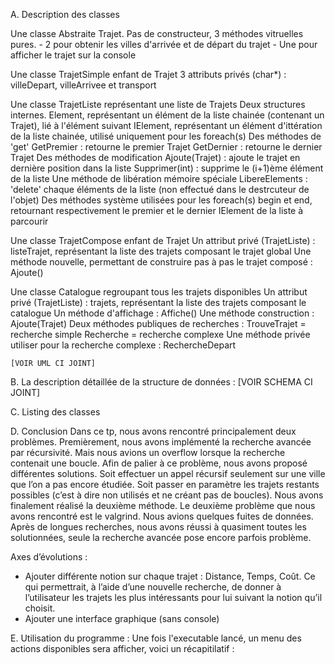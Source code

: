 A. Description des classes 

  Une classe Abstraite Trajet. 
    Pas de constructeur, 
    3 méthodes vitruelles pures.
      - 2 pour obtenir les villes d'arrivée et de départ du trajet
      - Une pour afficher le trajet sur la console
    
  Une classe TrajetSimple enfant de Trajet
    3 attributs privés (char*) : villeDepart, villeArrivee et transport
   
  Une classe TrajetListe représentant une liste de Trajets
    Deux structures internes.
      Element, représentant un élément de la liste chainée (contenant un Trajet), lié à l'élément suivant
      IElement, représentant un élément d'ittération de la liste chainée, utilisé uniquement pour les foreach(s)
    Des méthodes de 'get' 
      GetPremier : retourne le premier Trajet
      GetDernier : retourne le dernier Trajet
    Des méthodes de modification
      Ajoute(Trajet) : ajoute le trajet en dernière position dans la liste
      Supprimer(int) : supprime le (i+1)ème élément de la liste
    Une méthode de libération mémoire spéciale 
      LibereElements : 'delete' chaque éléments de la liste (non effectué dans le destrcuteur de l'objet)
    Des méthodes système utilisées pour les foreach(s) 
      begin et end, retournant respectivement le premier et le dernier IElement de la liste à parcourir
   
  
  Une classe TrajetCompose enfant de Trajet
    Un attribut privé (TrajetListe) : listeTrajet, représentant la liste des trajets composant le trajet global
    Une méthode nouvelle, permettant de construire pas à pas le trajet composé : Ajoute()
    
  Une classe Catalogue regroupant tous les trajets disponibles
    Un attribut privé (TrajetListe) : trajets, représentant la liste des trajets composant le catalogue
    Un méthode d'affichage : Affiche()
    Une méthode construction : Ajoute(Trajet)
    Deux méthodes publiques de recherches : 
      TrouveTrajet = recherche simple
      Recherche = recherche complexe
    Une méthode privée utiliser pour la recherche complexe : RechercheDepart
    
    [VOIR UML CI JOINT]
   
B. La description détaillée de la structure de données :
    [VOIR SCHEMA CI JOINT] 
    
C. Listing des classes

D. Conclusion 
    Dans ce tp, nous avons rencontré principalement deux problèmes.
  Premièrement, nous avons implémenté la recherche avancée par récursivité. Mais nous avions un overflow lorsque la recherche contenait une boucle. Afin de palier à ce problème, nous avons proposé différentes solutions. Soit effectuer un appel récursif seulement sur une ville que l’on a pas encore étudiée. Soit passer en paramètre les trajets restants possibles (c’est à dire non utilisés et ne créant pas de boucles). Nous avons finalement réalisé la deuxième méthode.
  Le deuxième problème que nous avons rencontré est le valgrind. Nous avions quelques fuites de données. Après de longues recherches, nous avons réussi à quasiment toutes les solutionnées, seule la recherche avancée pose encore parfois problème.

  Axes d’évolutions :
- Ajouter différente notion sur chaque trajet : Distance, Temps, Coût. Ce qui permettrait, à l’aide d’une nouvelle recherche, de donner à l’utilisateur les trajets les plus intéressants pour lui suivant la notion qu’il choisit.
- Ajouter une interface graphique (sans console)

E. Utilisation du programme : 
  Une fois l'executable lancé, un menu des actions disponibles sera afficher, voici un récapitilatif : 
  
